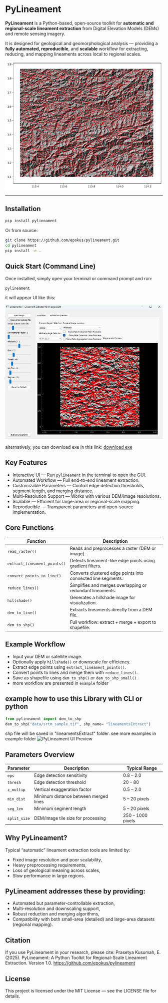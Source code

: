 # PyLineament

**PyLineament** is a Python-based, open-source toolkit for **automatic and regional-scale lineament extraction** from Digital Elevation Models (DEMs) and remote sensing imagery.

It is designed for geological and geomorphological analysis — providing a **fully automated, reproducible**, and **scalable** workflow for extracting, reducing, and mapping lineaments across local to regional scales.

![alt text](https://github.com/epokus/pylineament/blob/main/example/lienament_extracted.png?raw=true)

---

## Installation

```bash
pip install pylineament
```
Or from source:

```bash
git clone https://github.com/epokus/pylineament.git
cd pylineament
pip install -e .
```

## Quick Start (Command Line)

Once installed, simply open your terminal or command prompt and run:


```bash
pylineament
```
it will appear UI like this:

![alt text](https://github.com/epokus/pylineament/blob/main/example/pylineament_ui_image.png?raw=true)

alternatively, you can download exe in this link:
[download exe](https://drive.google.com/drive/folders/1HF11vDgf2SXvgOYosO-1e7RzLCq0QFGL?usp=sharing)


## Key Features
- Interactive UI — Run `pylineament` in the terminal to open the GUI.
- Automated Workflow — Full end-to-end lineament extraction.
- Customizable Parameters — Control edge detection thresholds, segment length, and merging distance.
- Multi-Resolution Support — Works with various DEM/image resolutions.
- Scalable — Efficient for large-area or regional-scale mapping.
- Reproducible — Transparent parameters and open-source implementation.

## Core Functions
| Function                     | Description                                                  |
| ---------------------------- | ------------------------------------------------------------ |
| `read_raster()`              | Reads and preprocesses a raster (DEM or image).              |
| `extract_lineament_points()` | Detects lineament-like edge points using gradient filters.   |
| `convert_points_to_line()`   | Converts clustered edge points into connected line segments. |
| `reduce_lines()`             | Simplifies and merges overlapping or redundant lineaments.   |
| `hillshade()`                | Generates a hillshade image for visualization.               |
| `dem_to_line()`              | Extracts lineaments directly from a DEM file.                |
| `dem_to_shp()`               | Full workflow: extract + merge + export to shapefile.        |


## Example Workflow
- Input your DEM or satellite image.
- Optionally apply `hillshade()` or downscale for efficiency.
- Extract edge points using `extract_lineament_points()`.
- Convert points to lines and merge them with `reduce_lines()`.
- Save as shapefile using `dem_to_shp()` or `dem_to_shp_small()`.
- more workflow are presented in `example` folder

## example how to use this Library with CLI or python

```python
from pylineament import dem_to_shp
dem_to_shp("data/srtm_sample.tif", shp_name= "lineamentsExtract")
```
shp file will be saved in "lineamentsExtract" folder.
see more examples in example folder
![PyLineament UI Preview](examples/lienament_extracted.png)


## Parameters Overview
| Parameter    | Description                           | Typical Range     |
| ------------ | ------------------------------------- | ----------------- |
| `eps`        | Edge detection sensitivity            | 0.8 – 2.0         |
| `thresh`     | Edge detection threshold              | 20 – 80           |
| `z_multip`   | Vertical exaggeration factor          | 0.5 – 2.0         |
| `min_dist`   | Minimum distance between merged lines | 5 – 20 pixels     |
| `seg_len`    | Minimum segment length                | 5 – 20 pixels     |
| `split_size` | DEM/image tile size for processing    | 250 – 1000 pixels |


## Why PyLineament?
Typical “automatic” lineament extraction tools are limited by:
- Fixed image resolution and poor scalability,
- Heavy preprocessing requirements,
- Loss of geological meaning across scales,
- Slow performance in large regions.

## PyLineament addresses these by providing:
- Automated but parameter-controllable extraction,
- Multi-resolution and downscaling support,
- Robust reduction and merging algorithms,
- Compatibility with both small-area (detailed) and large-area datasets (regional mapping).

## Citation
If you use PyLineament in your research, please cite:
Prasetya Kusumah, E. (2025). PyLineament: A Python Toolkit for Regional-Scale Lineament Extraction. 
Version 1.0. https://github.com/epokus/pylineament

## License
This project is licensed under the MIT License — see the LICENSE
 file for details.





